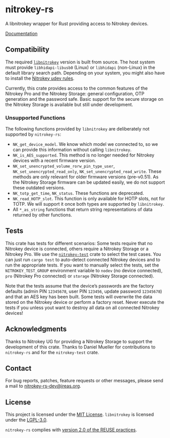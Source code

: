 <!---
Copyright (C) 2019 Robin Krahl <robin.krahl@ireas.org>
SPDX-License-Identifier: MIT
-->

# nitrokey-rs

A libnitrokey wrapper for Rust providing access to Nitrokey devices.

[Documentation][]

## Compatibility

The required [`libnitrokey`][] version is built from source.  The host system
must provide `libhidapi-libusb0` (Linux) or `libhidapi` (non-Linux) in the
default library search path.  Depending on your system, you might also have to
install the [Nitrokey udev rules][].

Currently, this crate provides access to the common features of the Nitrokey
Pro and the Nitrokey Storage:  general configuration, OTP generation and the
password safe.  Basic support for the secure storage on the Nitrokey Storage is
available but still under development.

### Unsupported Functions

The following functions provided by `libnitrokey` are deliberately not
supported by `nitrokey-rs`:

- `NK_get_device_model`.  We know which model we connected to, so we can
  provide this information without calling `libnitrokey`.
- `NK_is_AES_supported`.  This method is no longer needed for Nitrokey devices
  with a recent firmware version.
- `NK_set_unencrypted_volume_rorw_pin_type_user`,
  `NK_set_unencrypted_read_only`, `NK_set_unencrypted_read_write`.  These
  methods are only relevant for older firmware versions (pre-v0.51).  As the
  Nitrokey Storage firmware can be updated easily, we do not support these
  outdated versions.
- `NK_totp_get_time`, `NK_status`.  These functions are deprecated.
- `NK_read_HOTP_slot`.  This function is only available for HOTP slots, not for
  TOTP.  We will support it once both types are supported by `libnitrokey`.
- All `*_as_string` functions that return string representations of data
  returned by other functions.

## Tests

This crate has tests for different scenarios:  Some tests require that no
Nitrokey device is connected, others require a Nitrokey Storage or a Nitrokey
Pro.  We use the [`nitrokey-test`][] crate to select the test cases.  You can
just run `cargo test` to auto-detect connected Nitrokey devices and to run the
appropriate tests.  If you want to manually select the tests, set the
`NITROKEY_TEST_GROUP` environment variable to `nodev` (no device connected),
`pro` (Nitrokey Pro connected) or `storage` (Nitrokey Storage connected).

Note that the tests assume that the device’s passwords are the factory defaults
(admin PIN `12345678`, user PIN `123456`, update password `12345678`) and that
an AES key has been built.  Some tests will overwrite the data stored on the
Nitrokey device or perform a factory reset.  Never execute the tests if you
unless yout want to destroy all data on all connected Nitrokey devices!

## Acknowledgments

Thanks to Nitrokey UG for providing a Nitrokey Storage to support the
development of this crate.  Thanks to Daniel Mueller for contributions to
`nitrokey-rs` and for the `nitrokey-test` crate.

## Contact

For bug reports, patches, feature requests or other messages, please send a
mail to [nitrokey-rs-dev@ireas.org][].

## License

This project is licensed under the [MIT License][].  `libnitrokey` is licensed
under the [LGPL-3.0][].

`nitrokey-rs` complies with [version 2.0 of the REUSE practices][reuse].

[Documentation]: https://docs.rs/nitrokey
[Nitrokey udev rules]: https://www.nitrokey.com/documentation/frequently-asked-questions-faq#openpgp-card-not-available
[`libnitrokey`]: https://github.com/nitrokey/libnitrokey
[`nitrokey-test`]: https://github.com/d-e-s-o/nitrokey-test
[nitrokey-rs-dev@ireas.org]: mailto:nitrokey-rs-dev@ireas.org
[MIT license]: https://opensource.org/licenses/MIT
[LGPL-3.0]: https://opensource.org/licenses/lgpl-3.0.html
[reuse]: https://reuse.software/practices/2.0/
